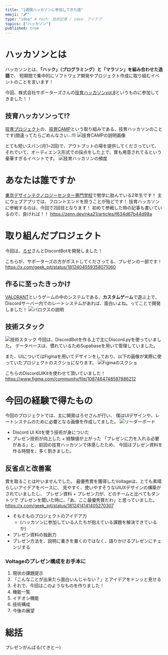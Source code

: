 ```yaml
---
title: "1週間ハッカソンに参加してきた話"
emoji: "🖋"
type: "idea" # tech: 技術記事 / idea: アイデア
topics: ["ハッカソン"]
published: true
---
```


# ハッカソンとは
ハッカソンとは、**「ハック」（プログラミング）と「マラソン」を組み合わせた造語**で、
短期間で集中的にソフトウェア開発やプロジェクト作成に取り組むイベントのことを言います！

今回、株式会社サポーターズさんの[技育ハッカソンvol.8](https://talent.supporterz.jp/events/0b816851-12b8-4d66-9b38-1238d1cc86e5/?utm_source=next&utm_medium=geekcamp)というものに参加してきました！！

## 技育ハッカソンって!?
[技育プロジェクト](https://talent.supporterz.jp/geekpjt/)の、[技育CAMP](https://talent.supporterz.jp/geekcamp/)という取り組みである、技育ハッカソンのことです(間違ってたらごめんなさい...!!)
![技育CAMPの説明画像](/images/4671840dc4f77f/技育CAMP.png)

とても短いスパン(月1~2回)で、アウトプットの場を提供してくださっていて、
それでいて、オーディエンス形式での採点をした上で、賞も用意されてるという豪華すぎるイベントです。
![技育ハッカソンの頻度](/images/4671840dc4f77f/技育ハッカソン.png)

# あなたは誰ですか
[東京デザインテクノロジーセンター専門学校](https://www.tech.ac.jp/)で勉学に励んでいる2年生です！
主にウェブアプリでは、フロントエンドを担うことが殆どです！
技育ハッカソンに参戦するのは、今回で2回目となります！
初めて参戦した時の記事も書いているので、良ければ！！
https://zenn.dev/nka21/articles/f634d67b44d98a

# 取り組んだプロジェクト
今回は、[ろせ](https://x.com/Roseu_7)さんとDiscordBotを開発しました！

こちらが、サポーターズの方がポストしてくださってる、プレゼンの一部です！
https://x.com/geek_pjt/status/1812404559358071060

## 作るに至ったきっかけ
[VALORANT](https://playvalorant.com/ja-jp/)というゲームの中のシステムである、**カスタムゲーム**で遊ぶ上で、
Discordサーバー内でのレートシステムがあれば、面白いよね。ってことで開発しました！
![バロクスの説明](/images/4671840dc4f77f/バロクスの説明.png)
## 技術スタック
![技術スタック](/images/4671840dc4f77f/技術スタック.png)
今回は、DiscordBotを作る上で主にDiscord.pyを使っていました。
データベースは、慣れているためSupabaseを用いて管理していました。

また、UIについてはFigmaを用いてデザインをしており、以下の画像が実際に使っていたプロジェクトのスクショになります。
![Figmaのスクショ](/images/4671840dc4f77f/Figmaのスクショ.png)

こちらのDiscordUIKitを使わせて頂いていました！
https://www.figma.com/community/file/1087464748597886212

# 今回の経験で得たもの
今回のプロジェクトでは、主に開発はろせさんが行い、
僕はUIデザインや、レートシステムのために必要となる画像を作成してました。
![リーダーボード](/images/4671840dc4f77f/リーダーボード.png)

- Discord UI Kitを使う技術が身についた
- プレゼン技術が向上した + 経験値が上がった
「プレゼンに力を入れる必要がある」と、前回の技育ハッカソンで体感したため、
今回はプレゼン資料を作る時間を、多く割きました。

## 反省点と改善案
賞を取ることは叶いませんでした。
最優秀賞を獲得したVoltageは、とても素晴らしいアイデアをベースに、
見やすく、使いやすそうなUIUXデザインの構築がされていましたし、
プレゼン資料 + プレゼン力が、どのチームと比べてもダントツで
プレゼンを聞いた時に、「あ、ここ最優秀賞だわ」と思っていました。
https://x.com/geek_pjt/status/1812414141405270307

- そもそものプロジェクトのアイデア力
  - (ハッカソンに参加している人たちが抱えている課題を解決できているか)
- プレゼン資料の独創力
- プレゼン方法を、説明に重きを置くのではなく、語りかけるプレゼンにチェンジする

### Voltageのプレゼン構成をお手本に
1. 現状の課題提示
2. 「こんなことが出来たら面白いんじゃない？」とアイデアをドンッと見せる
3. それで、今回はこのようなものを作りました！
4. 機能一覧
5. イチオシ機能
6. 技術構成
7. 今後の展望

# 総括
プレゼンがんばる(てきとー)